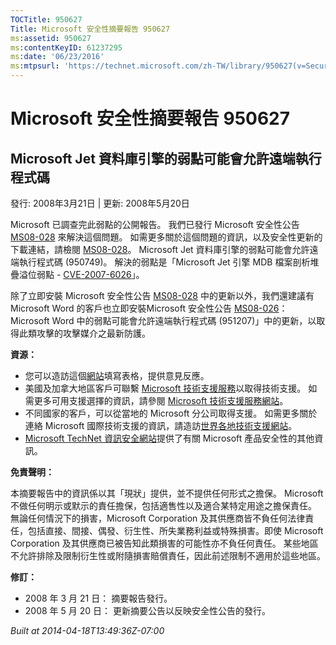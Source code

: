 ```yaml
---
TOCTitle: 950627
Title: Microsoft 安全性摘要報告 950627
ms:assetid: 950627
ms:contentKeyID: 61237295
ms:date: '06/23/2016'
ms:mtpsurl: 'https://technet.microsoft.com/zh-TW/library/950627(v=Security.10)'
---
```



Microsoft 安全性摘要報告 950627
===============================

Microsoft Jet 資料庫引擎的弱點可能會允許遠端執行程式碼
------------------------------------------------------

發行: 2008年3月21日 | 更新: 2008年5月20日

Microsoft 已調查完此弱點的公開報告。 我們已發行 Microsoft 安全性公告 [MS08-028](http://go.microsoft.com/fwlink/?linkid=114750) 來解決這個問題。 如需更多關於這個問題的資訊，以及安全性更新的下載連結，請檢閱 [MS08-028](http://technet.microsoft.com/security/bulletin/ms08-028)。 Microsoft Jet 資料庫引擎的弱點可能會允許遠端執行程式碼 (950749)。 解決的弱點是「Microsoft Jet 引擎 MDB 檔案剖析堆疊溢位弱點 - [CVE-2007-6026](http://www.cve.mitre.org/cgi-bin/cvename.cgi?name=cve-2007-6026)」。

除了立即安裝 Microsoft 安全性公告 [MS08-028](http://go.microsoft.com/fwlink/?linkid=114750) 中的更新以外，我們還建議有 Microsoft Word 的客戶也立即安裝Microsoft 安全性公告 [MS08-026](http://technet.microsoft.com/security/bulletin/ms08-026)： Microsoft Word 中的弱點可能會允許遠端執行程式碼 (951207)」中的更新，以取得此類攻擊的攻擊媒介之最新防護。

**資源：** 

-   您可以造訪這個[網站](https://support.microsoft.com/common/survey.aspx?scid=sw;en;1257&amp;showpage=1&amp;ws=technet&amp;sd=tech)填寫表格，提供意見反應。
-   美國及加拿大地區客戶可聯繫 [Microsoft 技術支援服務](http://go.microsoft.com/fwlink/?linkid=21131)以取得技術支援。 如需更多可用支援選擇的資訊，請參閱 [Microsoft 技術支援服務網站](http://support.microsoft.com/)。
-   不同國家的客戶，可以從當地的 Microsoft 分公司取得支援。 如需更多關於連絡 Microsoft 國際技術支援的資訊，請造訪[世界各地技術支援網站](http://go.microsoft.com/fwlink/?linkid=21155)。
-   [Microsoft TechNet 資訊安全網站](http://www.microsoft.com/taiwan/technet/security/default.mspx)提供了有關 Microsoft 產品安全性的其他資訊。

**免責聲明：** 

本摘要報告中的資訊係以其「現狀」提供，並不提供任何形式之擔保。 Microsoft 不做任何明示或默示的責任擔保，包括適售性以及適合某特定用途之擔保責任。 無論任何情況下的損害，Microsoft Corporation 及其供應商皆不負任何法律責任，包括直接、間接、偶發、衍生性、所失業務利益或特殊損害。即使 Microsoft Corporation 及其供應商已被告知此類損害的可能性亦不負任何責任。 某些地區不允許排除及限制衍生性或附隨損害賠償責任，因此前述限制不適用於這些地區。

**修訂：** 

-   2008 年 3 月 21 日： 摘要報告發行。
-   2008 年 5 月 20 日： 更新摘要公告以反映安全性公告的發行。

*Built at 2014-04-18T13:49:36Z-07:00*
